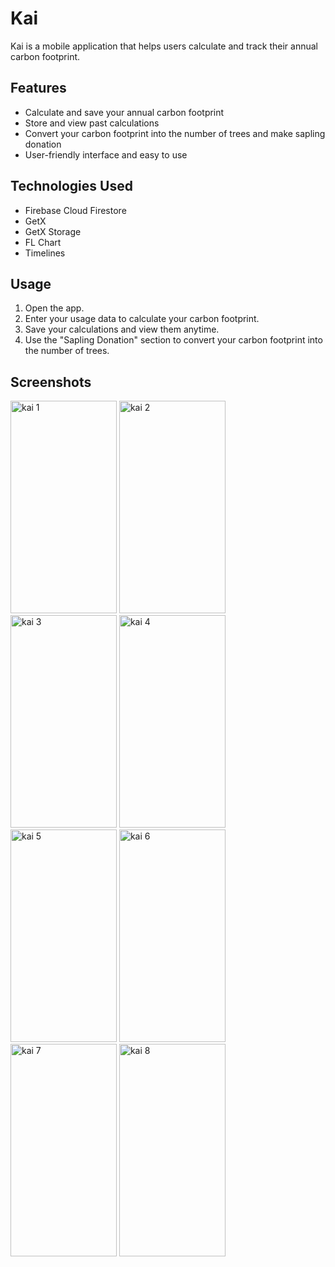 # Kai

Kai is a mobile application that helps users calculate and track their annual carbon footprint.

## Features

- Calculate and save your annual carbon footprint
- Store and view past calculations
- Convert your carbon footprint into the number of trees and make sapling donation
- User-friendly interface and easy to use

## Technologies Used

- Firebase Cloud Firestore
- GetX
- GetX Storage
- FL Chart
- Timelines

## Usage

1. Open the app.
2. Enter your usage data to calculate your carbon footprint.
3. Save your calculations and view them anytime.
4. Use the "Sapling Donation" section to convert your carbon footprint into the number of trees.

## Screenshots
<img src="https://github.com/diksed/kai/assets/73336635/7720fad8-ed66-43fd-925f-d6136beab9bf" alt="kai 1" width="170" height="340" />
<img src="https://github.com/diksed/kai/assets/73336635/a036b370-a59c-49a2-8c92-577b7ad63582" alt="kai 2" width="170" height="340" />
<img src="https://github.com/diksed/kai/assets/73336635/aa93e302-7c66-4a5c-98f6-f79674e3f9c5" alt="kai 3" width="170" height="340" />
<img src="https://github.com/diksed/kai/assets/73336635/010b3357-fc0d-47a7-bd52-656945c3793e" alt="kai 4" width="170" height="340" />
<img src="https://github.com/diksed/kai/assets/73336635/91951b5d-6aec-4782-8612-9c5eaaf25144" alt="kai 5" width="170" height="340" />
<img src="https://github.com/diksed/kai/assets/73336635/10184f46-7b56-4a60-bdfb-73825214c66b" alt="kai 6" width="170" height="340" />
<img src="https://github.com/diksed/kai/assets/73336635/c0453a2d-c293-44b0-a569-a691665dff6e" alt="kai 7" width="170" height="340" />
<img src="https://github.com/diksed/kai/assets/73336635/2aa3199a-ec94-4f23-9fd4-125038638dae" alt="kai 8" width="170" height="340" />
